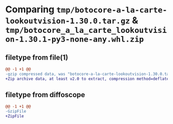 # Comparing `tmp/botocore-a-la-carte-lookoutvision-1.30.0.tar.gz` & `tmp/botocore_a_la_carte_lookoutvision-1.30.1-py3-none-any.whl.zip`

## filetype from file(1)

```diff
@@ -1 +1 @@
-gzip compressed data, was "botocore-a-la-carte-lookoutvision-1.30.0.tar", last modified: Tue Jul  4 01:44:47 2023, max compression
+Zip archive data, at least v2.0 to extract, compression method=deflate
```

## filetype from diffoscope

```diff
@@ -1 +1 @@
-GzipFile
+ZipFile
```


